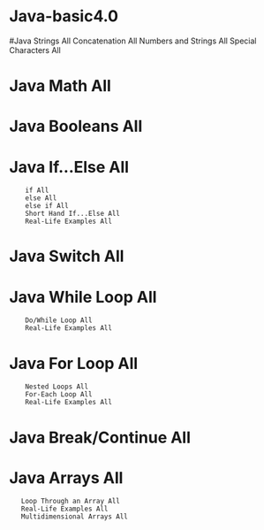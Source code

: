 # Java-basic4.0
#Java Strings All
       Concatenation All
       Numbers and Strings All
       Special Characters All
# Java Math All
# Java Booleans All
# Java If...Else All
        if All
        else All
        else if All
        Short Hand If...Else All
        Real-Life Examples All
# Java Switch All
# Java While Loop All
        Do/While Loop All
        Real-Life Examples All
# Java For Loop All
        Nested Loops All
        For-Each Loop All
        Real-Life Examples All
# Java Break/Continue All
# Java Arrays All
       Loop Through an Array All
       Real-Life Examples All
       Multidimensional Arrays All
